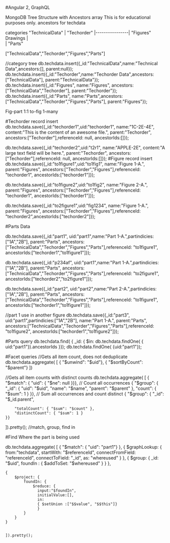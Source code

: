 
#Angular 2, GraphQL 

MongoDB Tree Structure with Ancestors array
This is for educational purposes only.
ancestors for techdata 

categories
 "TechnicalData"
        |
   "Techorder"
        |----------------|
    "Figures"         Drawings
        |                
        |
      "Parts"


["TechnicalData","Techorder","Figures","Parts"]

//category tree
db.techdata.insert({_id:"TechnicalData",name:"Technical Data",ancestors:[], parent:null});
db.techdata.insert({_id:"Techorder",name:"Techorder Data",ancestors:["TechnicalData"], parent:"TechnicalData"});
db.techdata.insert({_id:"Figures", name:"Figures", ancestors:["TechnicalData","Techorder"], parent:"Techorder"});
db.techdata.insert({_id:"Parts", name:"Parts",ancestors:["TechnicalData","Techorder","Figures","Parts"], parent:"Figures"});
 
 
Fig-part 1:1
to-fig 1-many

#Techorder record insert
  db.techdata.save({_id:"techorder1",uid:"techorder1", name:"1C-2E-4E", content:"This is the content of an awesome file.", parent:"Techorder", ancestors:["Techorder"],referenceId: null, ancestorIds:[]});

  db.techdata.save({_id:"techorder2",uid:"t2r1", name:"APPLE-2E", content:"A large text field will be here.", parent:"Techorder", ancestors:["Techorder"],referenceId: null, ancestorIds:[]});
#Figure record insert
  db.techdata.save({_id:"to1figure1",uid:"to1fig1", name:"Figure 1-A.", parent:"Figures", ancestors:["Techorder","Figures"],referenceId: "techorder1", ancestorIds:["techorder1"]});

  db.techdata.save({_id:"to1figure2",uid:"to1fig2", name:"Figure 2-A.", parent:"Figures", ancestors:["Techorder","Figures"],referenceId: "techorder1", ancestorIds:["techorder1"]});

  db.techdata.save({_id:"to2figure1",uid:"fig1234", name:"Figure 1-A.", parent:"Figures", ancestors:["Techorder","Figures"],referenceId: "techorder2",ancestorIds:["techorder2"]});

#Parts Data

  db.techdata.save({_id:"part1", uid:"part1",name:"Part 1-A.",partindicies:["1A","2B"], parent:"Parts", ancestors:["TechnicalData","Techorder","Figures","Parts"],referenceId: "to1figure1", ancestorIds:["techorder1","to1figure1"]});

  db.techdata.save({_id:"p234af", uid:"part1",name:"Part 1-A.",partindicies:["1A","2B"], parent:"Parts", ancestors:["TechnicalData","Techorder","Figures","Parts"],referenceId: "to2figure1", ancestorIds:["techorder2","to2figure1"]});

  db.techdata.save({_id:"part2", uid:"part2",name:"Part 2-A.",partindicies:["1A","2B"], parent:"Parts", ancestors:["TechnicalData","Techorder","Figures","Parts"],referenceId: "to1figure1", ancestorIds:["techorder1","to1figure1"]});

  //part 1 use in another figure
  db.techdata.save({_id:"part3",  uid:"part1",partindicies:["1A","2B"], name:"Part 1-A.", parent:"Parts", ancestors:["TechnicalData","Techorder","Figures","Parts"],referenceId: "to1figure2", ancestorIds:["techorder1","to1figure2"]});

#Parts query
  db.techdata.find( { 
    _id: { $in: db.techdata.findOne( { uid:"part1"}).ancestorIds }});
  db.techdata.findOne( {uid:"part1"});

#Facet queries
  //Gets all item count, does not deduplicate
  db.techdata.aggregate( [ { "$unwind": "$uid"}, { "$sortByCount": "$parent"} ])

  //Gets all item counts with distinct counts
  db.techdata.aggregate( [
    { "$match": { "uid": { "$ne": null }}},
    // Count all occurrences
    { "$group": {
        "_id": {
            "uid": "$uid",
            "name": "$name",
            "parent": "$parent"
        },
        "count": { "$sum": 1 }
    }},
    // Sum all occurrences and count distinct
    { "$group": {
        "_id": "$_id.parent",
      
        "totalCount": { "$sum": "$count" },
        "distinctCount": { "$sum": 1 }
    }}
    
    
  ]).pretty();
  //match, group, find in

#Find Where the part is being used

  db.techdata.aggregate( [
  { 
    "$match": { "uid": "part1"}
  },
  { 
    $graphLookup: {
    from:"techdata",
    startWith: "$referenceId",
    connectFromField: "referenceId",
    connectToField: "_id",
    as: "whereused"
  }
  },
  {
    $group: {
      _id: "$uid",
      foundIn : { $addToSet: "$whereused" }
    }
  },

    {
        $project: {
            foundIn: {
                $reduce: {
                  input:"$foundIn",
                  initialValue:[],
                  in:          
                  { $setUnion :["$$value", "$$this"]}
                  }
            }
        }
    }
    
    
    ]).pretty();

    